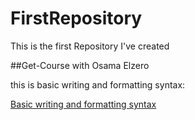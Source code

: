 # FirstRepository
This is the first Repository I've created

##Get-Course with Osama Elzero

this is basic writing and formatting syntax:

[Basic writing and formatting syntax](https://docs.github.com/en/github/writing-on-github/getting-started-with-writing-and-formatting-on-github/basic-writing-and-formatting-syntax)

